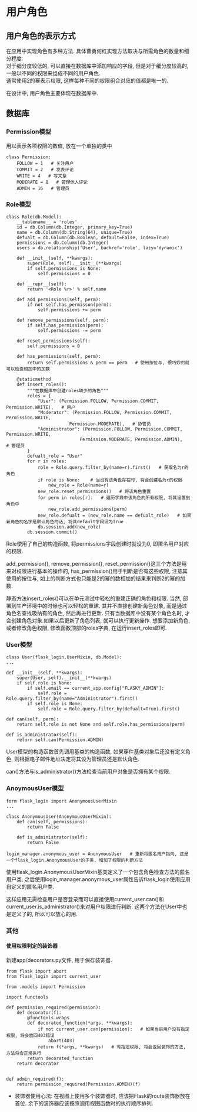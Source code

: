 # 用户角色

## 用户角色的表示方式

在应用中实现角色有多种方法. 具体曹勇何红实现方法取决与所需角色的数量和细分程度.  
对于细分度较低的, 可以直接在数据库中添加响应的字段, 但是对于细分度较高的, 一般以不同的权限来组成不同的用户角色.  
通常使用2的幂表示权限, 这样每种不同的权限组合对应的值都是唯一的.

在设计中, 用户角色主要体现在数据库中.

## 数据库

### Permission模型

用以表示各项权限的数值, 放在一个单独的类中

    class Permission:
        FOLLOW = 1   # 关注用户
        COMMIT = 2   # 发表评论
        WRITE = 4   # 写文章
        MODERATE = 8   # 管理他人评论
        ADMIN = 16   # 管理员

### Role模型

    class Role(db.Model):
        __tablename__ = 'roles'
        id = db.Column(db.Integer, primary_key=True)
        name = db.Column(db.String(64), unique=True)
        defualt = db.Column(db.Boolean, default=False, index=True)
        permissions = db.Column(db.Integer)
        users = db.relationship('User', backref='role', lazy='dynamic')

        def __init__(self, **kwargs):
            super(Role, self).__init__(**kwargs)
            if self.permissions is None:
                self.permissions = 0

        def __repr__(self):
            return '<Role %r>' % self.name

        def add_permissions(self, perm):
            if not self.has_permisson(perm):
                self.permissions += perm

        def remove_permissions(self, perm):
            if self.has_permission(perm):
                self.permissions -= perm

        def reset_permissions(self):
            self.permissions = 0

        def has_permissions(self, perm):
            return self.permissions & perm == perm   # 使用按位与, 很巧妙的就可以检查相加中的加数

        @staticmethod
        def insert_roles():
            """在数据库中创建roles缺少的角色"""
            roles = {
                "User": (Permission.FOLLOW, Permission.COMMIT, Permission.WRITE),   # 用户
                "Moderator": (Permission.FOLLOW, Permission.COMMIT, Permission.WRITE,
                            Permission.MODERATE),   # 协管员
                "Administrator": (Permission.FOLLOW, Permission.COMMIT, Permission.WRITE,
                                Permission.MODERATE, Permission.ADMIN),   # 管理员
            }
            defualt_role = "User"
            for r in roles:
                role = Role.query.filter_by(name=r).first()   # 获取名为r的角色
                if role is None:    # 当没有该角色存在时, 将会创建名为r的权限
                    new_role = Role(name=r)
                new_role.reset_permissions()   # 将该角色重置
                for perm in roles[r]:   # 遍历字典中该角色的所有权限, 将其设置到角色中
                    new_role.add_permissions(perm)
                new_role.defualt = (new_role.name == defualt_role)   # 如果新角色的名字是默认角色的话, 将其default字段设为True
                db.session.add(new_role)
            db.session.commit()

Role使用了自己的构造函数, 将permissions字段创建时就设为0, 即匿名用户对应的权限.

add_permission(), remove_permission(), reset_permission()这三个方法是用来对权限进行基本的操作的, has_permission()用于判断是否有这些权限, 注意其使用的按位与, 如上的判断方式也只能是2的幂的数相加的结果来判断2的幂的加数.

静态方法insert_roles()可以在单元测试中轻松的重建正确的角色和权限. 当然, 部署到生产环境中的时候也可以轻松的重建. 其并不直接创建新角色对象, 而是通过角色名查找吸纳有的角色, 然后再进行更新. 只有当数据库中没有某个角色名时, 才会创建角色对象.如果以后更新了角色列表, 就可以执行更新操作. 想要添加新角色, 或者修改角色权限, 修改函数顶部的roles字典, 在运行insert_roles即可.

### User模型

    class User(flask_login.UserMixin, db.Model):
    ...

    def __init__(self, **kwargs):
        super(User, self).__init__(**kwargs)
        if self.role is None:
            if self.email == current_app.config["FLASKY_ADMIN"]:
                self.role = Role.query.filter_by(name="Administrator").first()
            if self.role is None:
                self.role = Role.query.filter_by(defualt=True).first()

    def can(self, perm):
        return self.role is not None and self.role.has_permissions(perm)

    def is_administrator(self):
        return self.can(Permission.ADMIN)

User模型的构造函数首先调用基类的构造函数, 如果穿件基类对象后还没有定义角色, 则根据电子邮件地址决定将其设为管理员还是默认角色.

can()方法与is_administrator()方法检查当前用户对象是否拥有某个权限.

### AnoymousUser模型

    form flask_login import AnonymousUserMixin
    ...

    class AnonymousUser(AnonymousUserMixin):
        def can(self, permissions):
            return False

        def is_administrator(self):
            return False

    login_manager.anonymous_user = AnonymousUser   # 重新将匿名用户指向, 这是一个flask_login.AnonymousUser的子类, 增加了权限的判断方法

使用flask_login.AnonymousUserMixin基类定义了一个包含角色检查方法的匿名用户类, 之后使用login_manager.anonymous_user属性告诉flask_login使用应用自定义的匿名用户类.

这样应用无需检查用户是否登录而可以直接使用current_user.can()和current_user.is_administrator()来对用户权限进行判断. 这两个方法在User中也是定义了的, 所以可以放心的用.

### 其他

#### 使用权限判定的装饰器

新建app/decorators.py文件, 用于保存装饰器.

    from flask import abort
    from flask_login import current_user

    from .models import Permission

    import functools

    def permission_required(permission):
        def decorator(f):
            @functools.wraps
            def decorated_function(*args, **kwargs):
                if not current_user.can(permission):   # 如果当前用户没有指定权限, 将会放回403错误
                    abort(403)
                return f(*args, **kwargs)   # 有指定权限, 将会返回装饰的方法, 方法将会正常执行
            return decorated_function
        return decorator


    def admin_required(f):
        return permission_required(Permission.ADMIN)(f)

+ 装饰器使用心法: 在视图上使用多个装饰器时, 应该把Flask的route装饰器放在首位. 余下的装饰器应该按照调用视图函数时的执行顺序排列.
